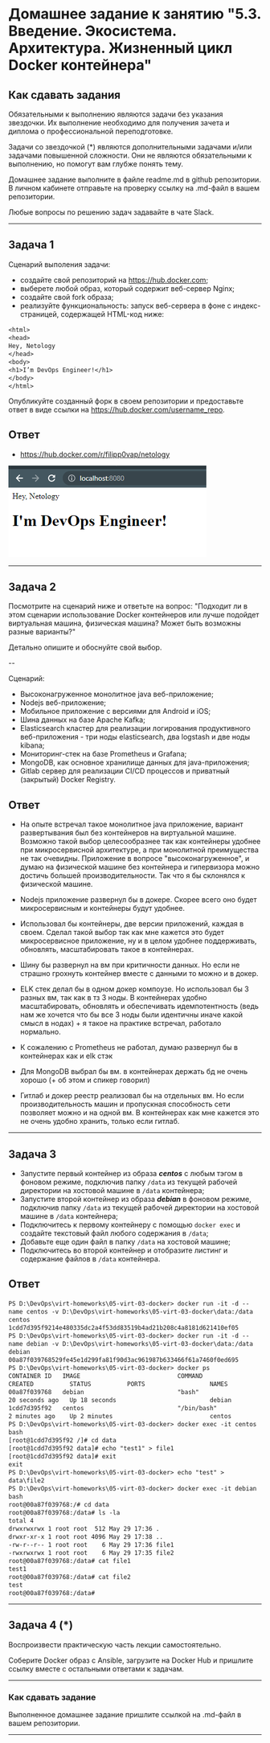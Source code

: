 
# Домашнее задание к занятию "5.3. Введение. Экосистема. Архитектура. Жизненный цикл Docker контейнера"

## Как сдавать задания

Обязательными к выполнению являются задачи без указания звездочки. Их выполнение необходимо для получения зачета и диплома о профессиональной переподготовке.

Задачи со звездочкой (*) являются дополнительными задачами и/или задачами повышенной сложности. Они не являются обязательными к выполнению, но помогут вам глубже понять тему.

Домашнее задание выполните в файле readme.md в github репозитории. В личном кабинете отправьте на проверку ссылку на .md-файл в вашем репозитории.

Любые вопросы по решению задач задавайте в чате Slack.

---

## Задача 1

Сценарий выполения задачи:

- создайте свой репозиторий на https://hub.docker.com;
- выберете любой образ, который содержит веб-сервер Nginx;
- создайте свой fork образа;
- реализуйте функциональность:
запуск веб-сервера в фоне с индекс-страницей, содержащей HTML-код ниже:
```
<html>
<head>
Hey, Netology
</head>
<body>
<h1>I’m DevOps Engineer!</h1>
</body>
</html>
```
Опубликуйте созданный форк в своем репозитории и предоставьте ответ в виде ссылки на https://hub.docker.com/username_repo.


## Ответ

- https://hub.docker.com/r/filipp0vap/netology

![nginx](./img/nginx.png)


---

## Задача 2

Посмотрите на сценарий ниже и ответьте на вопрос:
"Подходит ли в этом сценарии использование Docker контейнеров или лучше подойдет виртуальная машина, физическая машина? Может быть возможны разные варианты?"

Детально опишите и обоснуйте свой выбор.

--

Сценарий:

- Высоконагруженное монолитное java веб-приложение;
- Nodejs веб-приложение;
- Мобильное приложение c версиями для Android и iOS;
- Шина данных на базе Apache Kafka;
- Elasticsearch кластер для реализации логирования продуктивного веб-приложения - три ноды elasticsearch, два logstash и две ноды kibana;
- Мониторинг-стек на базе Prometheus и Grafana;
- MongoDB, как основное хранилище данных для java-приложения;
- Gitlab сервер для реализации CI/CD процессов и приватный (закрытый) Docker Registry.


## Ответ

- На опыте встречал такое монолитное java приложение, вариант развертывания был без контейнеров на виртуальной машине. Возможно такой выбор целесообразнее так как контейнеры удобнее при микросервисной архитектуре, а при монолитной преимущества не так очевидны. Приложение в вопросе "высоконагруженное", и думаю на физической машине без контейнера и гипервизора можно достичь большей производительности.  Так что я бы склонялся к физической машине.

- Nodejs приложение развернул бы в докере. Скорее всего оно будет микросервисным и контейнеры будут удобнее. 

- Использовал бы контейнеры, две версии приложений, каждая в своем. Сделал такой выбор так как мне кажется это будет микросервисное приложение, ну и в целом удобнее поддерживать, обновлять, масштабировать такое в контейнерах.

- Шину бы развернул на вм при критичности данных. Но если не страшно грохнуть контейнер вместе с данными то можно и в докер.

- ELK стек делал бы в одном докер компоузе. Но использовал бы 3 разных вм, так как в тз 3 ноды. В контейнерах удобно масштабировать, обновлять и обеспечивать идемпотентность (ведь нам же хочется что бы все 3 ноды были идентичны иначе какой смысл в нодах) + я такое на практике встречал, работало нормально.

- К сожалению с Prometheus не работал, думаю развернул бы в контейнерах как и elk стэк

- Для MongoDB выбрал бы вм. в контейнерах держать бд не очень хорошо (+ об этом и спикер говорил)

- Гитлаб и докер реестр реализовал бы на отдельных вм. Но если производительность машин и пропускная способность сети позволяет можно и на одной вм. В контейнерах как мне кажется это не очень удобно хранить, только если гитлаб.


---

## Задача 3

- Запустите первый контейнер из образа ***centos*** c любым тэгом в фоновом режиме, подключив папку ```/data``` из текущей рабочей директории на хостовой машине в ```/data``` контейнера;
- Запустите второй контейнер из образа ***debian*** в фоновом режиме, подключив папку ```/data``` из текущей рабочей директории на хостовой машине в ```/data``` контейнера;
- Подключитесь к первому контейнеру с помощью ```docker exec``` и создайте текстовый файл любого содержания в ```/data```;
- Добавьте еще один файл в папку ```/data``` на хостовой машине;
- Подключитесь во второй контейнер и отобразите листинг и содержание файлов в ```/data``` контейнера.

## Ответ


```
PS D:\DevOps\virt-homeworks\05-virt-03-docker> docker run -it -d --name centos -v D:\DevOps\virt-homeworks\05-virt-03-docker\data:/data centos
1cdd7d395f9214e480335dc2a4f53dd83519b4ad21b208c4a8181d621410ef05
PS D:\DevOps\virt-homeworks\05-virt-03-docker> docker run -it -d --name debian -v D:\DevOps\virt-homeworks\05-virt-03-docker\data:/data debian
00a87f039768529fe45e1d299fa81f90d3ac961987b633466f61a7460f0ed695
PS D:\DevOps\virt-homeworks\05-virt-03-docker> docker ps
CONTAINER ID   IMAGE                           COMMAND                  CREATED          STATUS          PORTS                  NAMES
00a87f039768   debian                          "bash"                   20 seconds ago   Up 18 seconds                          debian
1cdd7d395f92   centos                          "/bin/bash"              2 minutes ago    Up 2 minutes                           centos
PS D:\DevOps\virt-homeworks\05-virt-03-docker> docker exec -it centos bash
[root@1cdd7d395f92 /]# cd data
[root@1cdd7d395f92 data]# echo "test1" > file1
[root@1cdd7d395f92 data]# exit
exit
PS D:\DevOps\virt-homeworks\05-virt-03-docker> echo "test" > data\file2
PS D:\DevOps\virt-homeworks\05-virt-03-docker> docker exec -it debian bash
root@00a87f039768:/# cd data
root@00a87f039768:/data# ls -la
total 4
drwxrwxrwx 1 root root  512 May 29 17:36 .
drwxr-xr-x 1 root root 4096 May 29 17:38 ..
-rw-r--r-- 1 root root    6 May 29 17:36 file1
-rwxrwxrwx 1 root root    6 May 29 17:35 file2
root@00a87f039768:/data# cat file1
test1
root@00a87f039768:/data# cat file2
test
root@00a87f039768:/data#
```

---

## Задача 4 (*)

Воспроизвести практическую часть лекции самостоятельно.

Соберите Docker образ с Ansible, загрузите на Docker Hub и пришлите ссылку вместе с остальными ответами к задачам.


---

### Как cдавать задание

Выполненное домашнее задание пришлите ссылкой на .md-файл в вашем репозитории.

---
